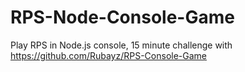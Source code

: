 # RPS-Node-Console-Game
 Play RPS in Node.js console, 15 minute challenge with https://github.com/Rubayz/RPS-Console-Game
